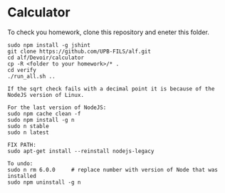 # Calculator

To check you homework, clone this repository and eneter this folder.

    sudo npm install -g jshint
    git clone https://github.com/UPB-FILS/alf.git
    cd alf/Devoir/calculator
    cp -R <folder to your homework>/* .
    cd verify
    ./run_all.sh ..

    If the sqrt check fails with a decimal point it is because of the NodeJS version of Linux.
    
    For the last version of NodeJS:
    sudo npm cache clean -f
    sudo npm install -g n
    sudo n stable
    sudo n latest
    
    FIX PATH:
    sudo apt-get install --reinstall nodejs-legacy
    
    To undo: 
    sudo n rm 6.0.0     # replace number with version of Node that was installed
    sudo npm uninstall -g n
